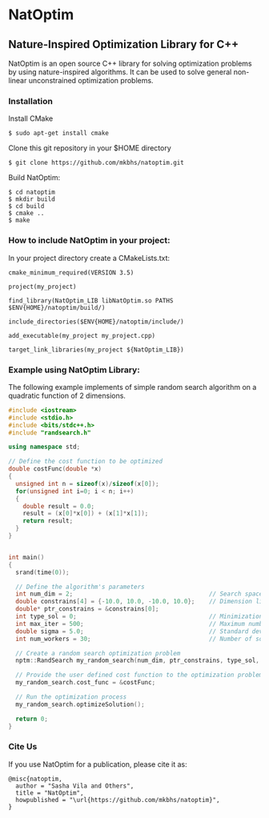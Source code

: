 # NatOptim
## Nature-Inspired Optimization Library for C++
NatOptim is an open source C++ library for solving optimization problems by using nature-inspired algorithms. It can be used to solve general non-linear unconstrained optimization problems.

### Installation

Install CMake
```
$ sudo apt-get install cmake
```
Clone this git repository in your $HOME directory
```
$ git clone https://github.com/mkbhs/natoptim.git
```
Build NatOptim:
```
$ cd natoptim
$ mkdir build
$ cd build
$ cmake ..
$ make
```
### How to include NatOptim in your project:
In your project directory create a CMakeLists.txt: 
```
cmake_minimum_required(VERSION 3.5)

project(my_project)

find_library(NatOptim_LIB libNatOptim.so PATHS $ENV{HOME}/natoptim/build/)

include_directories($ENV{HOME}/natoptim/include/)

add_executable(my_project my_project.cpp)

target_link_libraries(my_project ${NatOptim_LIB})
```

### Example using NatOptim Library:
The following example implements of simple random search algorithm on a quadratic function of 2 dimensions.
```cpp
#include <iostream>
#include <stdio.h>
#include <bits/stdc++.h>
#include "randsearch.h"

using namespace std;

// Define the cost function to be optimized
double costFunc(double *x)
{
  unsigned int n = sizeof(x)/sizeof(x[0]);
  for(unsigned int i=0; i < n; i++)
  {
    double result = 0.0;
    result = (x[0]*x[0]) + (x[1]*x[1]);
    return result;
  }
}


int main()
{
  srand(time(0));

  // Define the algorithm's parameters
  int num_dim = 2;                                      // Search space dimensions
  double constrains[4] = {-10.0, 10.0, -10.0, 10.0};    // Dimension limits
  double* ptr_constrains = &constrains[0];
  int type_sol = 0;                                     // Minimization
  int max_iter = 500;                                   // Maximum number of iterations
  double sigma = 5.0;                                   // Standard deviation
  int num_workers = 30;                                 // Number of solutions per iteration

  // Create a random search optimization problem
  nptm::RandSearch my_random_search(num_dim, ptr_constrains, type_sol, max_iter, sigma, num_workers);

  // Provide the user defined cost function to the optimization problem
  my_random_search.cost_func = &costFunc;

  // Run the optimization process
  my_random_search.optimizeSolution();

  return 0;
}
```
### Cite Us
If you use NatOptim for a publication, please cite it as:
```
@misc{natoptim,
  author = "Sasha Vila and Others",
  title = "NatOptim",
  howpublished = "\url{https://github.com/mkbhs/natoptim}",
}
```


